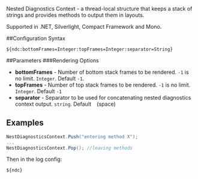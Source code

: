 Nested Diagnostics Context - a thread-local structure that keeps a stack
of strings and provides methods to output them in layouts.

Supported in .NET, Silverlight, Compact Framework and Mono.

##Configuration Syntax
```
${ndc:bottomFrames=Integer:topFrames=Integer:separator=String}
```

##Parameters
###Rendering Options
* **bottomFrames** - Number of bottom stack frames to be rendered. `-1` is no limit. `Integer`. Default `-1`.
* **topFrames** - Number of top stack frames to be rendered. `-1` is no limit. `Integer`.  Default `-1`
* **separator** - Separator to be used for concatenating nested diagnostics context output. `string`. Default ` ` (space)

## Examples

```c#
NestDiagnosticsContext.Push("entering method X");
...
NestDiagnosticsContext.Pop(); //leaving methods
```

Then in the log config:

    ${ndc}